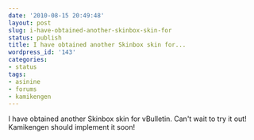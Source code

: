 ```yaml
---
date: '2010-08-15 20:49:48'
layout: post
slug: i-have-obtained-another-skinbox-skin-for
status: publish
title: I have obtained another Skinbox skin for...
wordpress_id: '143'
categories:
- status
tags:
- asinine
- forums
- kamikengen
---
```


I have obtained another Skinbox skin for vBulletin. Can't wait to try it out! Kamikengen should implement it soon!
